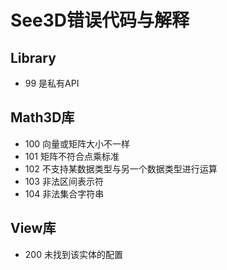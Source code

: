 See3D错误代码与解释
==============
## Library
- 99 是私有API
## Math3D库
- 100 向量或矩阵大小不一样
- 101 矩阵不符合点乘标准
- 102 不支持某数据类型与另一个数据类型进行运算
- 103 非法区间表示符
- 104 非法集合字符串
## View库
- 200 未找到该实体的配置
